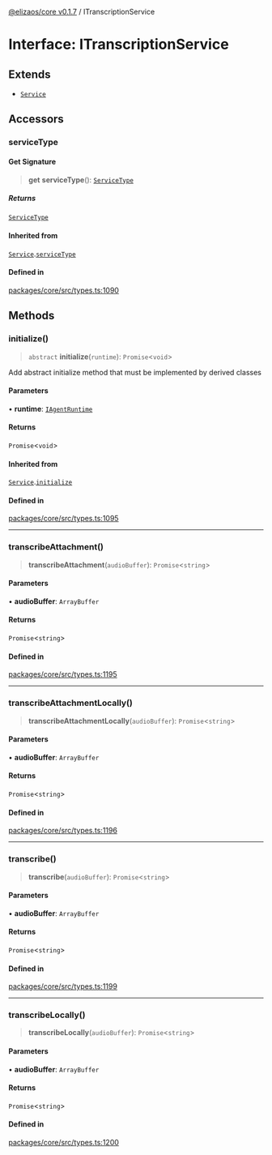 [@elizaos/core v0.1.7](../index.md) / ITranscriptionService

# Interface: ITranscriptionService

## Extends

- [`Service`](../classes/Service.md)

## Accessors

### serviceType

#### Get Signature

> **get** **serviceType**(): [`ServiceType`](../enumerations/ServiceType.md)

##### Returns

[`ServiceType`](../enumerations/ServiceType.md)

#### Inherited from

[`Service`](../classes/Service.md).[`serviceType`](../classes/Service.md#serviceType-1)

#### Defined in

[packages/core/src/types.ts:1090](https://github.com/elizaOS/eliza/blob/main/packages/core/src/types.ts#L1090)

## Methods

### initialize()

> `abstract` **initialize**(`runtime`): `Promise`\<`void`\>

Add abstract initialize method that must be implemented by derived classes

#### Parameters

• **runtime**: [`IAgentRuntime`](IAgentRuntime.md)

#### Returns

`Promise`\<`void`\>

#### Inherited from

[`Service`](../classes/Service.md).[`initialize`](../classes/Service.md#initialize)

#### Defined in

[packages/core/src/types.ts:1095](https://github.com/elizaOS/eliza/blob/main/packages/core/src/types.ts#L1095)

---

### transcribeAttachment()

> **transcribeAttachment**(`audioBuffer`): `Promise`\<`string`\>

#### Parameters

• **audioBuffer**: `ArrayBuffer`

#### Returns

`Promise`\<`string`\>

#### Defined in

[packages/core/src/types.ts:1195](https://github.com/elizaOS/eliza/blob/main/packages/core/src/types.ts#L1195)

---

### transcribeAttachmentLocally()

> **transcribeAttachmentLocally**(`audioBuffer`): `Promise`\<`string`\>

#### Parameters

• **audioBuffer**: `ArrayBuffer`

#### Returns

`Promise`\<`string`\>

#### Defined in

[packages/core/src/types.ts:1196](https://github.com/elizaOS/eliza/blob/main/packages/core/src/types.ts#L1196)

---

### transcribe()

> **transcribe**(`audioBuffer`): `Promise`\<`string`\>

#### Parameters

• **audioBuffer**: `ArrayBuffer`

#### Returns

`Promise`\<`string`\>

#### Defined in

[packages/core/src/types.ts:1199](https://github.com/elizaOS/eliza/blob/main/packages/core/src/types.ts#L1199)

---

### transcribeLocally()

> **transcribeLocally**(`audioBuffer`): `Promise`\<`string`\>

#### Parameters

• **audioBuffer**: `ArrayBuffer`

#### Returns

`Promise`\<`string`\>

#### Defined in

[packages/core/src/types.ts:1200](https://github.com/elizaOS/eliza/blob/main/packages/core/src/types.ts#L1200)

